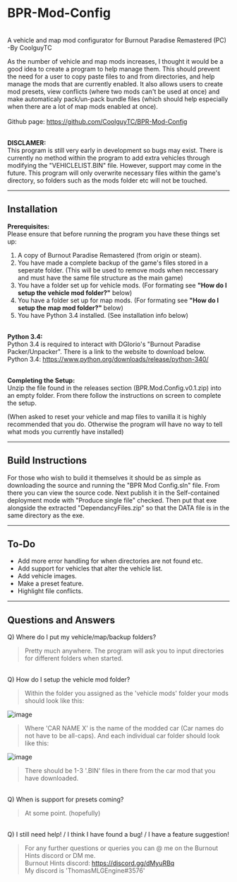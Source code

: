 # BPR-Mod-Config

<br />A vehicle and map mod configurator for Burnout Paradise Remastered (PC)<br />
-By CoolguyTC<br />

As the number of vehicle and map mods increases, I thought it would be a good idea to create a program to help manage them. This should prevent the need for a user to copy paste files to and from directories, and help manage the mods that are currently enabled. It also allows users to create mod presets, view conflicts (where two mods can't be used at once) and make automaticaly pack/un-pack bundle files (which should help especially when there are a lot of map mods enabled at once).<br />
<br />Github page: https://github.com/CoolguyTC/BPR-Mod-Config<br />

<br />**DISCLAMER:**<br />
This program is still very early in development so bugs may exist. There is currently no method within the program to add extra vehicles through modifying the "VEHICLELIST.BIN" file. However, support may come in the future. This program will only overwrite necessary files within the game's directory, so folders such as the mods folder etc will not be touched.

---
**Installation**<br />
---
**Prerequisites:**<br />
Please ensure that before running the program you have these things set up:
1. A copy of Burnout Paradise Remastered (from origin or steam).
2. You have made a complete backup of the game's files stored in a seperate folder. (This will be used to remove mods when neccessary and must have the same file structure as the main game)
3. You have a folder set up for vehicle mods. (For formating see **"How do I setup the vehicle mod folder?"** below)
4. You have a folder set up for map mods. (For formating see **"How do I setup the map mod folder?"** below)
5. You have Python 3.4 installed. (See installation info below)<br /><br />

**Python 3.4:**<br />
Python 3.4 is required to interact with DGIorio's "Burnout Paradise Packer/Unpacker". There is a link to the website to download below.<br />
Python 3.4: https://www.python.org/downloads/release/python-340/<br /><br />

**Completing the Setup:**<br />
Unzip the file found in the releases section (BPR.Mod.Config.v0.1.zip) into an empty folder. From there follow the instructions on screen to complete the setup.<br />

(When asked to reset your vehicle and map files to vanilla it is highly recommended that you do. Otherwise the program will have no way to tell what mods you currently have installed)<br />

---
**Build Instructions**
---
For those who wish to build it themselves it should be as simple as downloading the source and running the "BPR Mod Config.sln" file.
From there you can view the source code. Next publish it in the Self-contained deployment mode with "Produce single file" checked. Then put that exe alongside the extracted "DependancyFiles.zip" so that the DATA file is in the same directory as the exe.


---
**To-Do**
---
- Add more error handling for when directories are not found etc.
- Add support for vehicles that alter the vehicle list.
- Add vehicle images.
- Make a preset feature.
- Highlight file conflicts.

---
**Questions and Answers**
---

Q) Where do I put my vehicle/map/backup folders?

>Pretty much anywhere.
The program will ask you to input directories for different folders when started.


<br />Q) How do I setup the vehicle mod folder?

>Within the folder you assigned as the 'vehicle mods' folder your mods should look like this:

![image](https://user-images.githubusercontent.com/95531273/179301454-dd70cb46-6039-432e-92d3-b8ebde470c05.png)

>Where 'CAR NAME X' is the name of the modded car (Car names do not have to be all-caps).
And each individual car folder should look like this:

![image](https://user-images.githubusercontent.com/95531273/179301772-392b24e1-d631-46f5-9c9e-ce4a3d23d304.png)

>There should be 1-3 '.BIN' files in there from the car mod that you have downloaded.


<br />Q) When is support for presets coming?

>At some point. (hopefully)


<br />Q) I still need help! / I think I have found a bug! / I have a feature suggestion!

>For any further questions or queries you can @ me on the Burnout Hints discord or DM me.<br />
Burnout Hints discord: https://discord.gg/dMyuRBq<br />
My discord is 'ThomasMLGEngine#3576'
